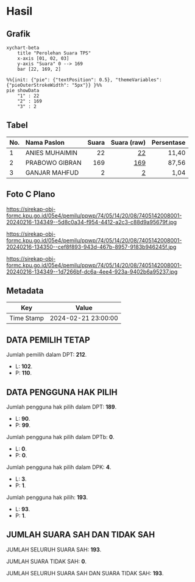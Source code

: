 # Hasil

## Grafik

```mermaid
xychart-beta
    title "Perolehan Suara TPS"
    x-axis [01, 02, 03]
    y-axis "Suara" 0 --> 169
    bar [22, 169, 2]
```

```mermaid
%%{init: {"pie": {"textPosition": 0.5}, "themeVariables": {"pieOuterStrokeWidth": "5px"}} }%%
pie showData
    "1" : 22
    "2" : 169
    "3" : 2
```

## Tabel

| No. | Nama Paslon    | Suara | Suara (raw) | Persentase |
|:--- |:-------------- | -----:| -----------:| ----------:|
| 1   | ANIES MUHAIMIN | 22    | [22][p-1]   | 11,40      |
| 2   | PRABOWO GIBRAN | 169   | [169][p-2]  | 87,56      |
| 3   | GANJAR MAHFUD  | 2     | [2][p-3]    | 1,04       |


[p-1]: https://github.com/gigit-pemilu/pemilu-2024-74-sulawesi-tenggara/blob/main/pilpres/hitung-suara/sub/74-sulawesi-tenggara/sub/05-konawe-selatan/sub/14-palangga-selatan/sub/2008-koeono/sub/001-tps/sub/paslon-1.txt
[p-2]: https://github.com/gigit-pemilu/pemilu-2024-74-sulawesi-tenggara/blob/main/pilpres/hitung-suara/sub/74-sulawesi-tenggara/sub/05-konawe-selatan/sub/14-palangga-selatan/sub/2008-koeono/sub/001-tps/sub/paslon-2.txt
[p-3]: https://github.com/gigit-pemilu/pemilu-2024-74-sulawesi-tenggara/blob/main/pilpres/hitung-suara/sub/74-sulawesi-tenggara/sub/05-konawe-selatan/sub/14-palangga-selatan/sub/2008-koeono/sub/001-tps/sub/paslon-3.txt

## Foto C Plano

https://sirekap-obj-formc.kpu.go.id/05e4/pemilu/ppwp/74/05/14/20/08/7405142008001-20240216-134349--5d8c0a34-f954-4412-a2c3-c88d9a95679f.jpg

https://sirekap-obj-formc.kpu.go.id/05e4/pemilu/ppwp/74/05/14/20/08/7405142008001-20240216-134350--cef8f893-943d-467b-8957-9183b946245f.jpg

https://sirekap-obj-formc.kpu.go.id/05e4/pemilu/ppwp/74/05/14/20/08/7405142008001-20240216-134349--1d7266bf-dc6a-4ee4-923a-9402b6a95237.jpg


## Metadata

| Key        | Value               |
| ---------- | ------------------- |
| Time Stamp | 2024-02-21 23:00:00 |


## DATA PEMILIH TETAP

Jumlah pemilih dalam DPT: **212**.
 * L: **102**.
 * P: **110**.

## DATA PENGGUNA HAK PILIH

Jumlah pengguna hak pilih dalam DPT: **189**.
 * L: **90**.
 * P: **99**.

Jumlah pengguna hak pilih dalam DPTb: **0**.
 * L: **0**.
 * P: **0**.

Jumlah pengguna hak pilih dalam DPK: **4**.
 * L: **3**.
 * P: **1**.

Jumlah pengguna hak pilih: **193**.
 * L: **93**.
 * P: **1**.

## JUMLAH SUARA SAH DAN TIDAK SAH

JUMLAH SELURUH SUARA SAH: **193**.

JUMLAH SUARA TIDAK SAH: **0**.

JUMLAH SELURUH SUARA SAH DAN SUARA TIDAK SAH: **193**.


